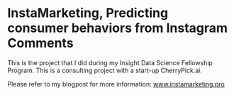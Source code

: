 # InstaMarketing, Predicting consumer behaviors from Instagram Comments

This is the project that I did during my Insight Data Science Fellowship Program. This is a consulting project with a start-up CherryPick.ai. 

Please refer to my blogpost for more information: www.instamarketing.pro
